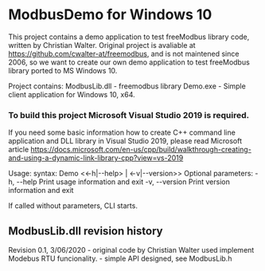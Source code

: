 # ModbusDemo for Windows 10
This project contains a demo application to test freeModbus library code, written by Christian Walter. 
Original project is avaliable at https://github.com/cwalter-at/freemodbus, and is not maintened since 2006, so we want to create our own demo application to test freeModbus library ported to MS Windows 10.

Project contains:
  ModbusLib.dll - freemodbus library
  Demo.exe      - Simple client application for Windows 10, x64.

### To build this project Microsoft Visual Studio 2019 is required.
If you need some basic information how to create C++ command line application and DLL library in Visual Studio 2019, please read Microsoft article
https://docs.microsoft.com/en-us/cpp/build/walkthrough-creating-and-using-a-dynamic-link-library-cpp?view=vs-2019

Usage:
  syntax: Demo <<-h|--help> | <-v|--version>>
  Optional parameters:
  -h, --help  Print usage information and exit
  -v, --version Print version information and exit
  
  If called without parameters, CLI starts.

## ModbusLib.dll revision history

Revision 0.1, 3/06/2020
    - original code by Christian Walter used implement Modebus RTU funcionality.
    - simple API designed, see ModbusLib.h
         
